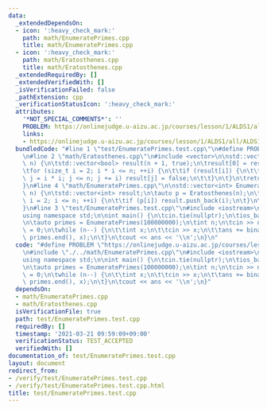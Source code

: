 ```yaml
---
data:
  _extendedDependsOn:
  - icon: ':heavy_check_mark:'
    path: math/EnumeratePrimes.cpp
    title: math/EnumeratePrimes.cpp
  - icon: ':heavy_check_mark:'
    path: math/Eratosthenes.cpp
    title: math/Eratosthenes.cpp
  _extendedRequiredBy: []
  _extendedVerifiedWith: []
  _isVerificationFailed: false
  _pathExtension: cpp
  _verificationStatusIcon: ':heavy_check_mark:'
  attributes:
    '*NOT_SPECIAL_COMMENTS*': ''
    PROBLEM: https://onlinejudge.u-aizu.ac.jp/courses/lesson/1/ALDS1/all/ALDS1_1_C
    links:
    - https://onlinejudge.u-aizu.ac.jp/courses/lesson/1/ALDS1/all/ALDS1_1_C
  bundledCode: "#line 1 \"test/EnumeratePrimes.test.cpp\"\n#define PROBLEM \"https://onlinejudge.u-aizu.ac.jp/courses/lesson/1/ALDS1/all/ALDS1_1_C\"\
    \n#line 2 \"math/Eratosthenes.cpp\"\n#include <vector>\n\nstd::vector<bool> Eratosthenes(size_t\
    \ n) {\n\tstd::vector<bool> result(n + 1, true);\n\tresult[0] = result[1] = false;\n\
    \tfor (size_t i = 2; i * i <= n; ++i) {\n\t\tif (result[i]) {\n\t\t\tfor (size_t\
    \ j = i * i; j <= n; j += i) result[j] = false;\n\t\t}\n\t}\n\treturn result;\n\
    }\n#line 4 \"math/EnumeratePrimes.cpp\"\n\nstd::vector<int> EnumeratePrimes(std::size_t\
    \ n) {\n\tstd::vector<int> result;\n\tauto p = Eratosthenes(n);\n\tfor (std::size_t\
    \ i = 2; i <= n; ++i) {\n\t\tif (p[i]) result.push_back(i);\n\t}\n\treturn result;\n\
    }\n#line 3 \"test/EnumeratePrimes.test.cpp\"\n#include <iostream>\n#include <algorithm>\n\
    using namespace std;\n\nint main() {\n\tcin.tie(nullptr);\n\tios_base::sync_with_stdio(false);\n\
    \n\tauto primes = EnumeratePrimes(100000000);\n\tint n;\n\tcin >> n;\n\tint ans\
    \ = 0;\n\twhile (n--) {\n\t\tint x;\n\t\tcin >> x;\n\t\tans += binary_search(primes.begin(),\
    \ primes.end(), x);\n\t}\n\tcout << ans << '\\n';\n}\n"
  code: "#define PROBLEM \"https://onlinejudge.u-aizu.ac.jp/courses/lesson/1/ALDS1/all/ALDS1_1_C\"\
    \n#include \"./../math/EnumeratePrimes.cpp\"\n#include <iostream>\n#include <algorithm>\n\
    using namespace std;\n\nint main() {\n\tcin.tie(nullptr);\n\tios_base::sync_with_stdio(false);\n\
    \n\tauto primes = EnumeratePrimes(100000000);\n\tint n;\n\tcin >> n;\n\tint ans\
    \ = 0;\n\twhile (n--) {\n\t\tint x;\n\t\tcin >> x;\n\t\tans += binary_search(primes.begin(),\
    \ primes.end(), x);\n\t}\n\tcout << ans << '\\n';\n}"
  dependsOn:
  - math/EnumeratePrimes.cpp
  - math/Eratosthenes.cpp
  isVerificationFile: true
  path: test/EnumeratePrimes.test.cpp
  requiredBy: []
  timestamp: '2021-03-21 09:59:09+09:00'
  verificationStatus: TEST_ACCEPTED
  verifiedWith: []
documentation_of: test/EnumeratePrimes.test.cpp
layout: document
redirect_from:
- /verify/test/EnumeratePrimes.test.cpp
- /verify/test/EnumeratePrimes.test.cpp.html
title: test/EnumeratePrimes.test.cpp
---
```

